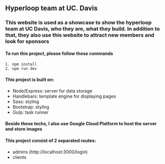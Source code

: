 ## Hyperloop team at UC. Davis

### This website is used as a showcase to show the hyperloop team at UC Davis, who they are, what they build. In addition to that, they also use this website to attract new members and look for sponsors

#### To run this project, please follow these commands

```
1. npm install
2. npm run dev
```

#### This project is built on: 

  + Node/Express: server for data storage
  + Handlebars: template engine for displaying pages
  + Sass: styling 
  + Bootstrap: styling
  + Gulp: task runner

#### Beside these techs, I also use Google Cloud Platform to host the server and store images  

#### This project consist of 2 separated routes: 
  + admins (http://localhost:3000/login)
  + clients


